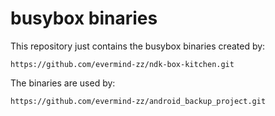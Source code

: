 # busybox binaries
This repository just contains the busybox binaries created by:
```
https://github.com/evermind-zz/ndk-box-kitchen.git
```

The binaries are used by:
```
https://github.com/evermind-zz/android_backup_project.git
```
